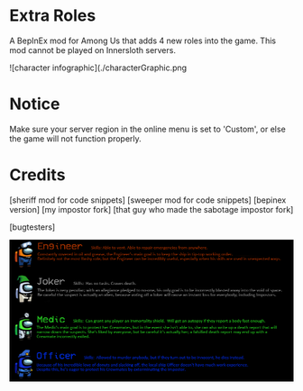 # Extra Roles
A BepInEx mod for Among Us that adds 4 new roles into the game. This mod cannot be played on Innersloth servers.

![character infographic](./characterGraphic.png

# Notice
Make sure your server region in the online menu is set to 'Custom', or else the game will not function properly.

# Credits
[sheriff mod for code snippets]
[sweeper mod for code snippets]
[bepinex version]
[my impostor fork]
[that guy who made the sabotage impostor fork]

[bugtesters]

![character infographic](./roleInfographic.png)
